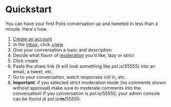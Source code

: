 # Quickstart

You can have your first Polis conversation up and tweeted in less than a minute. Here's how.

1. [Create an account](https://pol.is/user/login)
2. In the [inbox](https://pol.is/inbox), click [+new](https://pol.is/conversation/create)
3. Give your conversation a topic and description
4. Decide what flavor of [moderation](usage/CommentModeration.md) you'd like, lazy or strict
5. Click create
6. Paste the share link (it will look something like pol.is/55555) into an email, a tweet, etc.
7. Go to your conversation, watch responses roll in, etc.
8. **Important**: if you selected strict moderation mode (no comments shown without approval) make sure to moderate comments into the conversation! If you conversation is pol.is/55555, your admin console can be found at pol.is/**m**/55555. 

